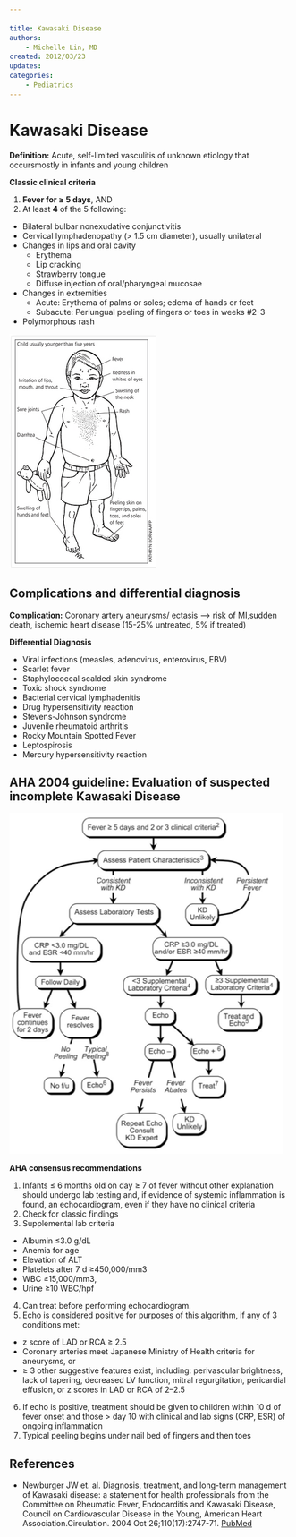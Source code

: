 ```yaml
---

title: Kawasaki Disease
authors:
    - Michelle Lin, MD
created: 2012/03/23
updates:
categories:
    - Pediatrics
---
```


# Kawasaki Disease

**Definition:** Acute, self-limited vasculitis of unknown etiology that occursmostly in infants and young children 

**Classic clinical criteria**

1. **Fever for ≥ 5 days**, AND
2. At least **4** of the 5 following:

- Bilateral bulbar nonexudative conjunctivitis
- Cervical lymphadenopathy (> 1.5 cm diameter), usually unilateral
- Changes in lips and oral cavity
  - Erythema
  - Lip cracking
  - Strawberry tongue
  - Diffuse injection of oral/pharyngeal mucosae
- Changes in extremities
  - Acute: Erythema of palms or soles; edema of hands or feet
  - Subacute: Periungual peeling of fingers or toes in weeks #2-3 
- Polymorphous rash

![Signs of Kawasaki Disease drawing](image-1.png)

## Complications and differential diagnosis

**Complication:** Coronary artery aneurysms/ ectasis --> risk of MI,sudden death, ischemic heart disease (15-25% untreated, 5% if treated)

**Differential Diagnosis**

- Viral infections (measles, adenovirus, enterovirus, EBV)
- Scarlet fever
- Staphylococcal scalded skin syndrome
- Toxic shock syndrome
- Bacterial cervical lymphadenitis
- Drug hypersensitivity reaction
- Stevens-Johnson syndrome
- Juvenile rheumatoid arthritis
- Rocky Mountain Spotted Fever
- Leptospirosis
- Mercury hypersensitivity reaction 

## AHA 2004 guideline: Evaluation of suspected incomplete Kawasaki Disease

![Kawasaki Disease clinical decision pathway](image-2.png)

**AHA consensus recommendations**

1. Infants ≤ 6 months old on day ≥ 7 of fever without other explanation should undergo lab testing and, if evidence of systemic inflammation is found, an echocardiogram, even if they have no clinical criteria
2. Check for classic findings
3. Supplemental lab criteria

- Albumin ≤3.0 g/dL
- Anemia for age
- Elevation of ALT
- Platelets after 7 d ≥450,000/mm3
- WBC ≥15,000/mm3,
- Urine ≥10 WBC/hpf

4. Can treat before performing echocardiogram.
5. Echo is considered positive for purposes of this algorithm, if any of 3 conditions met: 

- z score of LAD or RCA ≥ 2.5
- Coronary arteries meet Japanese Ministry of Health criteria for aneurysms, or 
- ≥ 3 other suggestive features exist, including: perivascular brightness, lack of tapering, decreased LV function, mitral regurgitation, pericardial effusion, or z scores in LAD or RCA of 2–2.5

6. If echo is positive, treatment should be given to children within 10 d of fever onset and those > day 10 with clinical and lab signs (CRP, ESR) of ongoing inflammation
7. Typical peeling begins under nail bed of fingers and then toes

## References

- Newburger JW et. al. Diagnosis, treatment, and long-term management of Kawasaki disease: a statement for health professionals from the Committee on Rheumatic Fever, Endocarditis and Kawasaki Disease, Council on Cardiovascular Disease in the Young, American Heart Association.Circulation. 2004 Oct 26;110(17):2747-71. [PubMed](http://www.ncbi.nlm.nih.gov/pubmed/?term=15505111)
